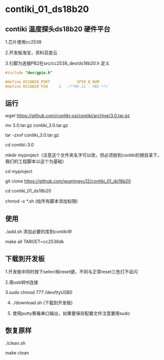 # contiki_01_ds18b20
contiki 温度探头ds18b20
硬件平台
---------
1.芯片使用cc2538

2.开发板淘宝，资料百度云

3.引脚为连接PB2在src/cc2538_dev/ds18b20.h	定义

```c
#include "dev/gpio.h"

#define DS18B20_PORT         	GPIO_B_NUM
#define DS18B20_PIN		2	/**RF.11 - PB2 **/
```

运行
--------------------
wget https://github.com/contiki-os/contiki/archive/3.0.tar.gz

mv 3.0.tar.gz contiki_3.0.tar.gz

tar -zxvf contiki_3.0.tar.gz

cd contiki-3.0

mkdir myproject（注意这个文件夹名字可以改，但必须放到contiki的根目录下，我们的工程脚本以这个为基础）

cd myproject

git clone https://github.com/wumingyu12/contiki_01_ds18b20

cd contiki_01_ds18b20

chmod -x *.sh (给所有脚本添加权限)

使用
--------------
./add.sh 添加必要的库到contiki中

make all TARGET=cc2538dk

下载到开发板
-----------------------
1.开发板中同时按下select和reset键，不同与正常reset三色灯不会闪

2.用usb转ttl连接

3.sudo chmod 777 /dev/ttyUSB0

4. ./download.sh (下载到开发板)

5. 使用putty察看串口输出，如果要保存配置文件注意要用sudo

恢复原样
------------
./clean.sh

make clean
